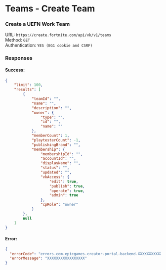 # Teams - Create Team
### Create a UEFN Work Team

URL: `https://create.fortnite.com/api/vk/v1/teams` \
Method: `GET` \
Authentication: `YES (EG1 cookie and CSRF)`


### Responses
#### Success:
```json
{
    "limit": 100,
    "results": [
        {
            "teamId": "",
            "name": "",
            "description": "",
            "owner": {
                "type": "",
                "id": "",
                "name": ""
            },
            "memberCount": 1,
            "playtesterCount": -1,
            "publishingBrand": "",
            "membership": {
                "membershipId": "",
                "accountId": "",
                "displayName": "",
                "status": "",
                "updated": "",
                "vkAccess": {
                    "edit": true,
                    "publish": true,
                    "operate": true,
                    "admin": true
                },
                "cpRole": "owner"
            }
        },
        null
    ]
}
```

#### Error:
```json
{
  "errorCode": "errors.com.epicgames.creator-portal-backend.XXXXXXXXXXXXX",
  "errorMessage": "XXXXXXXXXXXXXXXXX"
}
```
